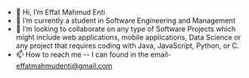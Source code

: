 - 👋 Hi, I’m Effat Mahmud Enti
- 🌱 I’m currently a student in Software Engineering and Management
- 💞️ I’m looking to collaborate on any type of Software Projects which might include web applications, mobile applications, Data Science or any project 
      that requires coding with Java, JavaScript, Python, or C.
- 📫 How to reach me -- I can found in the email- effatmahmudenti@gmail.com

<!---
efenaty/efenaty is a ✨ special ✨ repository because its `README.md` (this file) appears on your GitHub profile.
You can click the Preview link to take a look at your changes.
--->
